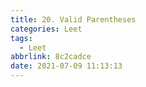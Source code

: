 ```yaml
---
title: 20. Valid Parentheses
categories: Leet
tags:
  - Leet
abbrlink: 8c2cadce
date: 2021-07-09 11:13:13
---
```



